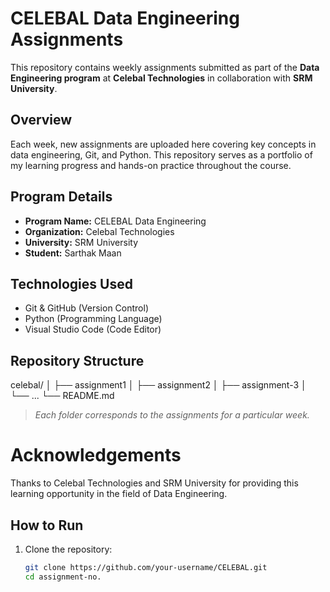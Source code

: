 # CELEBAL Data Engineering Assignments

This repository contains weekly assignments submitted as part of the **Data Engineering program** at **Celebal Technologies** in collaboration with **SRM University**.

## Overview

Each week, new assignments are uploaded here covering key concepts in data engineering, Git, and Python. This repository serves as a portfolio of my learning progress and hands-on practice throughout the course.

## Program Details

- **Program Name:** CELEBAL Data Engineering
- **Organization:** Celebal Technologies
- **University:** SRM University
- **Student:** Sarthak Maan

##  Technologies Used

- Git & GitHub (Version Control)
- Python (Programming Language)
- Visual Studio Code (Code Editor)

## Repository Structure
celebal/
│
├── assignment1
│ 
├── assignment2
│ 
├── assignment-3
│ └── ...
└── README.md

>  _Each folder corresponds to the assignments for a particular week._

 # Acknowledgements
Thanks to Celebal Technologies and SRM University for providing this learning opportunity in the field of Data Engineering.

##  How to Run

1. Clone the repository:
   ```bash
   git clone https://github.com/your-username/CELEBAL.git
   cd assignment-no.
```

